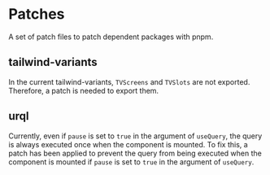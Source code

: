 # Patches

A set of patch files to patch dependent packages with pnpm.

## tailwind-variants

In the current tailwind-variants, `TVScreens` and `TVSlots` are not exported. Therefore, a patch is needed to export them.

## urql

Currently, even if `pause` is set to `true` in the argument of `useQuery`, the query is always executed once when the component is mounted. To fix this, a patch has been applied to prevent the query from being executed when the component is mounted if `pause` is set to `true` in the argument of `useQuery`.
